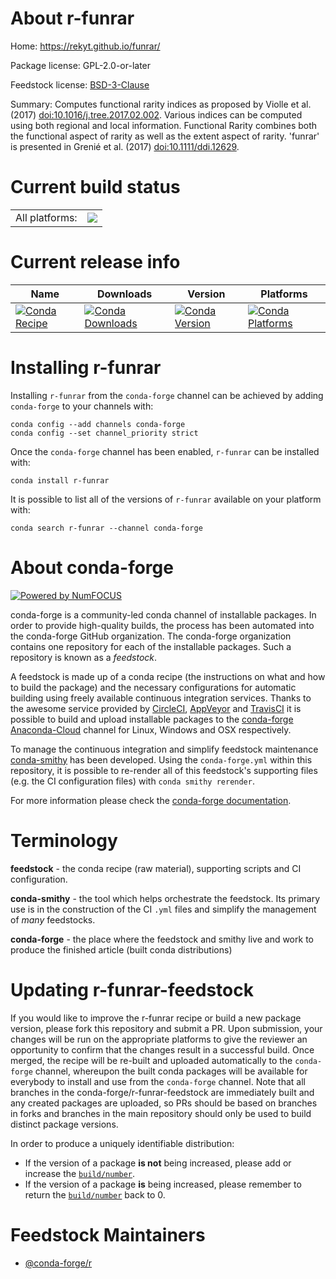 About r-funrar
==============

Home: https://rekyt.github.io/funrar/

Package license: GPL-2.0-or-later

Feedstock license: [BSD-3-Clause](https://github.com/conda-forge/r-funrar-feedstock/blob/master/LICENSE.txt)

Summary: Computes functional rarity indices as proposed by Violle et al. (2017) <doi:10.1016/j.tree.2017.02.002>. Various indices can be computed using both regional and local information. Functional Rarity combines both the functional aspect of rarity as well as the extent aspect of rarity. 'funrar' is presented in Grenié et al. (2017) <doi:10.1111/ddi.12629>.

Current build status
====================


<table><tr><td>All platforms:</td>
    <td>
      <a href="https://dev.azure.com/conda-forge/feedstock-builds/_build/latest?definitionId=7496&branchName=master">
        <img src="https://dev.azure.com/conda-forge/feedstock-builds/_apis/build/status/r-funrar-feedstock?branchName=master">
      </a>
    </td>
  </tr>
</table>

Current release info
====================

| Name | Downloads | Version | Platforms |
| --- | --- | --- | --- |
| [![Conda Recipe](https://img.shields.io/badge/recipe-r--funrar-green.svg)](https://anaconda.org/conda-forge/r-funrar) | [![Conda Downloads](https://img.shields.io/conda/dn/conda-forge/r-funrar.svg)](https://anaconda.org/conda-forge/r-funrar) | [![Conda Version](https://img.shields.io/conda/vn/conda-forge/r-funrar.svg)](https://anaconda.org/conda-forge/r-funrar) | [![Conda Platforms](https://img.shields.io/conda/pn/conda-forge/r-funrar.svg)](https://anaconda.org/conda-forge/r-funrar) |

Installing r-funrar
===================

Installing `r-funrar` from the `conda-forge` channel can be achieved by adding `conda-forge` to your channels with:

```
conda config --add channels conda-forge
conda config --set channel_priority strict
```

Once the `conda-forge` channel has been enabled, `r-funrar` can be installed with:

```
conda install r-funrar
```

It is possible to list all of the versions of `r-funrar` available on your platform with:

```
conda search r-funrar --channel conda-forge
```


About conda-forge
=================

[![Powered by NumFOCUS](https://img.shields.io/badge/powered%20by-NumFOCUS-orange.svg?style=flat&colorA=E1523D&colorB=007D8A)](http://numfocus.org)

conda-forge is a community-led conda channel of installable packages.
In order to provide high-quality builds, the process has been automated into the
conda-forge GitHub organization. The conda-forge organization contains one repository
for each of the installable packages. Such a repository is known as a *feedstock*.

A feedstock is made up of a conda recipe (the instructions on what and how to build
the package) and the necessary configurations for automatic building using freely
available continuous integration services. Thanks to the awesome service provided by
[CircleCI](https://circleci.com/), [AppVeyor](https://www.appveyor.com/)
and [TravisCI](https://travis-ci.com/) it is possible to build and upload installable
packages to the [conda-forge](https://anaconda.org/conda-forge)
[Anaconda-Cloud](https://anaconda.org/) channel for Linux, Windows and OSX respectively.

To manage the continuous integration and simplify feedstock maintenance
[conda-smithy](https://github.com/conda-forge/conda-smithy) has been developed.
Using the ``conda-forge.yml`` within this repository, it is possible to re-render all of
this feedstock's supporting files (e.g. the CI configuration files) with ``conda smithy rerender``.

For more information please check the [conda-forge documentation](https://conda-forge.org/docs/).

Terminology
===========

**feedstock** - the conda recipe (raw material), supporting scripts and CI configuration.

**conda-smithy** - the tool which helps orchestrate the feedstock.
                   Its primary use is in the construction of the CI ``.yml`` files
                   and simplify the management of *many* feedstocks.

**conda-forge** - the place where the feedstock and smithy live and work to
                  produce the finished article (built conda distributions)


Updating r-funrar-feedstock
===========================

If you would like to improve the r-funrar recipe or build a new
package version, please fork this repository and submit a PR. Upon submission,
your changes will be run on the appropriate platforms to give the reviewer an
opportunity to confirm that the changes result in a successful build. Once
merged, the recipe will be re-built and uploaded automatically to the
`conda-forge` channel, whereupon the built conda packages will be available for
everybody to install and use from the `conda-forge` channel.
Note that all branches in the conda-forge/r-funrar-feedstock are
immediately built and any created packages are uploaded, so PRs should be based
on branches in forks and branches in the main repository should only be used to
build distinct package versions.

In order to produce a uniquely identifiable distribution:
 * If the version of a package **is not** being increased, please add or increase
   the [``build/number``](https://docs.conda.io/projects/conda-build/en/latest/resources/define-metadata.html#build-number-and-string).
 * If the version of a package **is** being increased, please remember to return
   the [``build/number``](https://docs.conda.io/projects/conda-build/en/latest/resources/define-metadata.html#build-number-and-string)
   back to 0.

Feedstock Maintainers
=====================

* [@conda-forge/r](https://github.com/conda-forge/r/)

